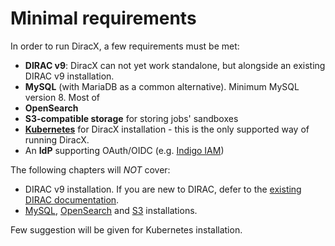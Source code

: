 # Minimal requirements

In order to run DiracX, a few requirements must be met:

- **DIRAC v9**: DiracX can not yet work standalone, but alongside an existing DIRAC v9 installation. 
- **MySQL** (with MariaDB as a common alternative). Minimum MySQL version 8. Most of 
- **OpenSearch**
- **S3-compatible storage** for storing jobs' sandboxes
- **[Kubernetes](https://kubernetes.io/docs/tutorials/kubernetes-basics/)** for DiracX installation - this is the only supported way of running DiracX.
- An **IdP** supporting OAuth/OIDC (e.g. [Indigo IAM](https://indigo-iam.github.io/))

The following chapters will *NOT* cover: 
- DIRAC v9 installation. If you are new to DIRAC, defer to the [existing DIRAC documentation](dirac.diracgrid.org).
- [MySQL](https://dev.mysql.com/doc/refman/8.4/en/installing.html), [OpenSearch](https://docs.opensearch.org/latest/install-and-configure/install-opensearch/index/) and [S3](https://docs.min.io/enterprise/aistor-object-store/) installations.

Few suggestion will be given for Kubernetes installation. 

